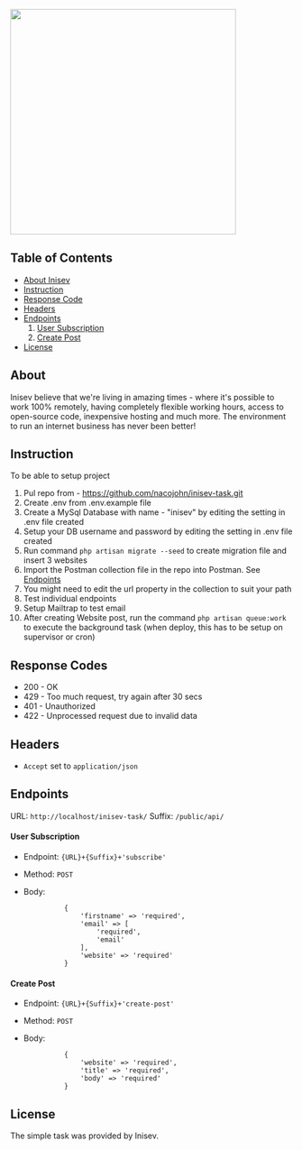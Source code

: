 <p><a href="https://inisev.com" target="_blank"><img src="https://inisev.com/themes/inisev-theme/assets/images/about-us/header-logo.png" width="400"></a></p>

## Table of Contents
- [About Inisev](#about)
- [Instruction](#instruction)
- [Response Code](#response-codes)
- [Headers](#headers)
- [Endpoints](#endpoints)
    1. [User Subscription](#user-subscription)
    2. [Create Post](#create-post)
- [License](#license)

## About

Inisev believe that we're living in amazing times - where it's possible to work 100% remotely, having completely flexible working hours, access to open-source code, inexpensive hosting and much more. The environment to run an internet business has never been better!

## Instruction

To be able to setup project

1. Pul repo from - https://github.com/nacojohn/inisev-task.git
2. Create .env from .env.example file
3. Create a MySql Database with name - "inisev" by editing the setting in .env file created
4. Setup your DB username and password by editing the setting in .env file created
5. Run command `php artisan migrate --seed` to create migration file and insert 3 websites
6. Import the Postman collection file in the repo into Postman. See [Endpoints](#endpoints)
7. You might need to edit the url property in the collection to suit your path
8. Test individual endpoints
9. Setup Mailtrap to test email
10. After creating Website post, run the command `php artisan queue:work` to execute the background task (when deploy, this has to be setup on supervisor or cron)

## Response Codes

- 200 - OK
- 429 - Too much request, try again after 30 secs 
- 401 - Unauthorized
- 422 - Unprocessed request due to invalid data

## Headers

- `Accept` set to `application/json`

## Endpoints

URL: `http://localhost/inisev-task/`
Suffix: `/public/api/`

#### User Subscription

- Endpoint: `{URL}+{Suffix}+'subscribe'`
- Method: `POST`
- Body:

                {
                    'firstname' => 'required',
                    'email' => [
                        'required',
                        'email'
                    ],
                    'website' => 'required'
                }

#### Create Post

- Endpoint: `{URL}+{Suffix}+'create-post'`
- Method: `POST`
- Body:

                {
                    'website' => 'required',
                    'title' => 'required',
                    'body' => 'required'
                }

## License

The simple task was provided by Inisev.

